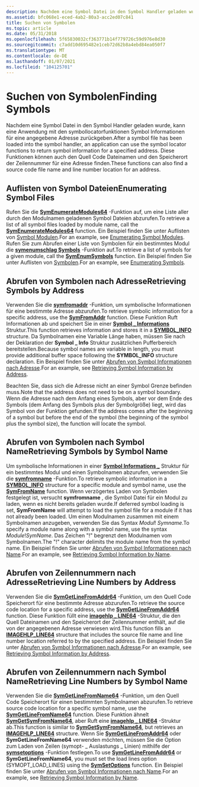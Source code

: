 ```yaml
---
description: Nachdem eine Symbol Datei in den Symbol Handler geladen wurde, kann eine Anwendung mit den symbollocatorfunktionen Symbol Informationen für eine angegebene Adresse zurückgeben.
ms.assetid: bfc068e1-eced-4ab2-80a3-acc2ed07c841
title: Suchen von Symbolen
ms.topic: article
ms.date: 05/31/2018
ms.openlocfilehash: 5f65830032cf363771b14f779726c59d976e8d30
ms.sourcegitcommit: c7add10d695482e1ceb72d62b8a4ebd84ea050f7
ms.translationtype: MT
ms.contentlocale: de-DE
ms.lasthandoff: 01/07/2021
ms.locfileid: "104125701"
---
```

# <a name="finding-symbols"></a><span data-ttu-id="30ae2-103">Suchen von Symbolen</span><span class="sxs-lookup"><span data-stu-id="30ae2-103">Finding Symbols</span></span>

<span data-ttu-id="30ae2-104">Nachdem eine Symbol Datei in den Symbol Handler geladen wurde, kann eine Anwendung mit den symbollocatorfunktionen Symbol Informationen für eine angegebene Adresse zurückgeben.</span><span class="sxs-lookup"><span data-stu-id="30ae2-104">After a symbol file has been loaded into the symbol handler, an application can use the symbol locator functions to return symbol information for a specified address.</span></span> <span data-ttu-id="30ae2-105">Diese Funktionen können auch den Quell Code Dateinamen und den Speicherort der Zeilennummer für eine Adresse finden.</span><span class="sxs-lookup"><span data-stu-id="30ae2-105">These functions can also find a source code file name and line number location for an address.</span></span>

## <a name="enumerating-symbol-files"></a><span data-ttu-id="30ae2-106">Auflisten von Symbol Dateien</span><span class="sxs-lookup"><span data-stu-id="30ae2-106">Enumerating Symbol Files</span></span>

<span data-ttu-id="30ae2-107">Rufen Sie die [**SymEnumerateModules64**](/windows/desktop/api/Dbghelp/nf-dbghelp-symenumeratemodules) -Funktion auf, um eine Liste aller durch den Modulnamen geladenen Symbol Dateien abzurufen.</span><span class="sxs-lookup"><span data-stu-id="30ae2-107">To retrieve a list of all symbol files loaded by module name, call the [**SymEnumerateModules64**](/windows/desktop/api/Dbghelp/nf-dbghelp-symenumeratemodules) function.</span></span> <span data-ttu-id="30ae2-108">Ein Beispiel finden Sie unter Auflisten von [Symbol Modulen](enumerating-symbol-modules.md).</span><span class="sxs-lookup"><span data-stu-id="30ae2-108">For an example, see [Enumerating Symbol Modules](enumerating-symbol-modules.md).</span></span> <span data-ttu-id="30ae2-109">Rufen Sie zum Abrufen einer Liste von Symbolen für ein bestimmtes Modul die [**symenumschlag Symbols**](/windows/desktop/api/Dbghelp/nf-dbghelp-symenumsymbols) -Funktion auf.</span><span class="sxs-lookup"><span data-stu-id="30ae2-109">To retrieve a list of symbols for a given module, call the [**SymEnumSymbols**](/windows/desktop/api/Dbghelp/nf-dbghelp-symenumsymbols) function.</span></span> <span data-ttu-id="30ae2-110">Ein Beispiel finden Sie unter Auflisten von [Symbolen](enumerating-symbols.md).</span><span class="sxs-lookup"><span data-stu-id="30ae2-110">For an example, see [Enumerating Symbols](enumerating-symbols.md).</span></span>

## <a name="retrieving-symbols-by-address"></a><span data-ttu-id="30ae2-111">Abrufen von Symbolen nach Adresse</span><span class="sxs-lookup"><span data-stu-id="30ae2-111">Retrieving Symbols by Address</span></span>

<span data-ttu-id="30ae2-112">Verwenden Sie die [**symfromaddr**](/windows/desktop/api/Dbghelp/nf-dbghelp-symfromaddr) -Funktion, um symbolische Informationen für eine bestimmte Adresse abzurufen.</span><span class="sxs-lookup"><span data-stu-id="30ae2-112">To retrieve symbolic information for a specific address, use the [**SymFromAddr**](/windows/desktop/api/Dbghelp/nf-dbghelp-symfromaddr) function.</span></span> <span data-ttu-id="30ae2-113">Diese Funktion Ruft Informationen ab und speichert Sie in einer [**Symbol \_ Informations**](/windows/desktop/api/DbgHelp/ns-dbghelp-symbol_info) Struktur.</span><span class="sxs-lookup"><span data-stu-id="30ae2-113">This function retrieves information and stores it in a [**SYMBOL\_INFO**](/windows/desktop/api/DbgHelp/ns-dbghelp-symbol_info) structure.</span></span> <span data-ttu-id="30ae2-114">Da Symbolnamen eine Variable Länge haben, müssen Sie nach der Deklaration der **Symbol \_ Info** Struktur zusätzlichen Pufferbereich bereitstellen.</span><span class="sxs-lookup"><span data-stu-id="30ae2-114">Because symbol names are variable in length, you must provide additional buffer space following the **SYMBOL\_INFO** structure declaration.</span></span> <span data-ttu-id="30ae2-115">Ein Beispiel finden Sie unter [Abrufen von Symbol Informationen nach Adresse](retrieving-symbol-information-by-address.md).</span><span class="sxs-lookup"><span data-stu-id="30ae2-115">For an example, see [Retrieving Symbol Information by Address](retrieving-symbol-information-by-address.md).</span></span>

<span data-ttu-id="30ae2-116">Beachten Sie, dass sich die Adresse nicht an einer Symbol Grenze befinden muss.</span><span class="sxs-lookup"><span data-stu-id="30ae2-116">Note that the address does not need to be on a symbol boundary.</span></span> <span data-ttu-id="30ae2-117">Wenn die Adresse nach dem Anfang eines Symbols, aber vor dem Ende des Symbols (dem Anfang des Symbols plus der Symbolgröße) liegt, wird das Symbol von der Funktion gefunden.</span><span class="sxs-lookup"><span data-stu-id="30ae2-117">If the address comes after the beginning of a symbol but before the end of the symbol (the beginning of the symbol plus the symbol size), the function will locate the symbol.</span></span>

## <a name="retrieving-symbols-by-symbol-name"></a><span data-ttu-id="30ae2-118">Abrufen von Symbolen nach Symbol Name</span><span class="sxs-lookup"><span data-stu-id="30ae2-118">Retrieving Symbols by Symbol Name</span></span>

<span data-ttu-id="30ae2-119">Um symbolische Informationen in einer [**Symbol Informations \_**](/windows/desktop/api/DbgHelp/ns-dbghelp-symbol_info) Struktur für ein bestimmtes Modul und einen Symbolnamen abzurufen, verwenden Sie die [**symfromname**](/windows/desktop/api/Dbghelp/nf-dbghelp-symfromname) -Funktion.</span><span class="sxs-lookup"><span data-stu-id="30ae2-119">To retrieve symbolic information in a [**SYMBOL\_INFO**](/windows/desktop/api/DbgHelp/ns-dbghelp-symbol_info) structure for a specific module and symbol name, use the [**SymFromName**](/windows/desktop/api/Dbghelp/nf-dbghelp-symfromname) function.</span></span> <span data-ttu-id="30ae2-120">Wenn verzögertes Laden von Symbolen festgelegt ist, versucht **symfromname** , die Symbol Datei für ein Modul zu laden, wenn es nicht bereits geladen wurde.</span><span class="sxs-lookup"><span data-stu-id="30ae2-120">If deferred symbol loading is set, **SymFromName** will attempt to load the symbol file for a module if it has not already been loaded.</span></span> <span data-ttu-id="30ae2-121">Um einen Modulnamen zusammen mit einem Symbolnamen anzugeben, verwenden Sie das Syntax *Modul*! *Symname*.</span><span class="sxs-lookup"><span data-stu-id="30ae2-121">To specify a module name along with a symbol name, use the syntax *Module*!*SymName*.</span></span> <span data-ttu-id="30ae2-122">Das Zeichen "!" begrenzt den Modulnamen vom Symbolnamen.</span><span class="sxs-lookup"><span data-stu-id="30ae2-122">The "!" character delimits the module name from the symbol name.</span></span> <span data-ttu-id="30ae2-123">Ein Beispiel finden Sie unter [Abrufen von Symbol Informationen nach Name](retrieving-symbol-information-by-name.md).</span><span class="sxs-lookup"><span data-stu-id="30ae2-123">For an example, see [Retrieving Symbol Information by Name](retrieving-symbol-information-by-name.md).</span></span>

## <a name="retrieving-line-numbers-by-address"></a><span data-ttu-id="30ae2-124">Abrufen von Zeilennummern nach Adresse</span><span class="sxs-lookup"><span data-stu-id="30ae2-124">Retrieving Line Numbers by Address</span></span>

<span data-ttu-id="30ae2-125">Verwenden Sie die [**SymGetLineFromAddr64**](/windows/desktop/api/Dbghelp/nf-dbghelp-symgetlinefromaddr) -Funktion, um den Quell Code Speicherort für eine bestimmte Adresse abzurufen.</span><span class="sxs-lookup"><span data-stu-id="30ae2-125">To retrieve the source code location for a specific address, use the [**SymGetLineFromAddr64**](/windows/desktop/api/Dbghelp/nf-dbghelp-symgetlinefromaddr) function.</span></span> <span data-ttu-id="30ae2-126">Diese Funktion füllt eine [**imagehlp \_ LINE64**](/windows/desktop/api/DbgHelp/ns-dbghelp-imagehlp_line) -Struktur, die den Quell Dateinamen und den Speicherort der Zeilennummer enthält, auf die von der angegebenen Adresse verwiesen wird.</span><span class="sxs-lookup"><span data-stu-id="30ae2-126">This function fills an [**IMAGEHLP\_LINE64**](/windows/desktop/api/DbgHelp/ns-dbghelp-imagehlp_line) structure that includes the source file name and line number location referred to by the specified address.</span></span> <span data-ttu-id="30ae2-127">Ein Beispiel finden Sie unter [Abrufen von Symbol Informationen nach Adresse](retrieving-symbol-information-by-address.md).</span><span class="sxs-lookup"><span data-stu-id="30ae2-127">For an example, see [Retrieving Symbol Information by Address](retrieving-symbol-information-by-address.md).</span></span>

## <a name="retrieving-line-numbers-by-symbol-name"></a><span data-ttu-id="30ae2-128">Abrufen von Zeilennummern nach Symbol Name</span><span class="sxs-lookup"><span data-stu-id="30ae2-128">Retrieving Line Numbers by Symbol Name</span></span>

<span data-ttu-id="30ae2-129">Verwenden Sie die [**SymGetLineFromName64**](/windows/desktop/api/Dbghelp/nf-dbghelp-symgetlinefromname) -Funktion, um den Quell Code Speicherort für einen bestimmten Symbolnamen abzurufen.</span><span class="sxs-lookup"><span data-stu-id="30ae2-129">To retrieve source code location for a specific symbol name, use the [**SymGetLineFromName64**](/windows/desktop/api/Dbghelp/nf-dbghelp-symgetlinefromname) function.</span></span> <span data-ttu-id="30ae2-130">Diese Funktion ähnelt [**SymGetSymFromName64**](/windows/desktop/api/Dbghelp/nf-dbghelp-symgetsymfromname), aber Ruft eine [**imagehlp \_ LINE64**](/windows/desktop/api/DbgHelp/ns-dbghelp-imagehlp_line) -Struktur ab.</span><span class="sxs-lookup"><span data-stu-id="30ae2-130">This function is similar to [**SymGetSymFromName64**](/windows/desktop/api/Dbghelp/nf-dbghelp-symgetsymfromname), but retrieves an [**IMAGEHLP\_LINE64**](/windows/desktop/api/DbgHelp/ns-dbghelp-imagehlp_line) structure.</span></span> <span data-ttu-id="30ae2-131">Wenn Sie [**SymGetLineFromAddr64**](/windows/desktop/api/Dbghelp/nf-dbghelp-symgetlinefromaddr) oder **SymGetLineFromName64** verwenden möchten, müssen Sie die Option zum Laden von Zeilen (symopt- \_ Auslastungs \_ Linien) mithilfe der [**symsetoptions**](/windows/desktop/api/Dbghelp/nf-dbghelp-symsetoptions) -Funktion festlegen.</span><span class="sxs-lookup"><span data-stu-id="30ae2-131">To use [**SymGetLineFromAddr64**](/windows/desktop/api/Dbghelp/nf-dbghelp-symgetlinefromaddr) or **SymGetLineFromName64**, you must set the load lines option (SYMOPT\_LOAD\_LINES) using the [**SymSetOptions**](/windows/desktop/api/Dbghelp/nf-dbghelp-symsetoptions) function.</span></span> <span data-ttu-id="30ae2-132">Ein Beispiel finden Sie unter [Abrufen von Symbol Informationen nach Name](retrieving-symbol-information-by-name.md).</span><span class="sxs-lookup"><span data-stu-id="30ae2-132">For an example, see [Retrieving Symbol Information by Name](retrieving-symbol-information-by-name.md).</span></span>

 

 



